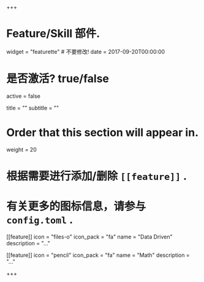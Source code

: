 +++
# Feature/Skill 部件.
widget = "featurette"  # 不要修改!
date = 2017-09-20T00:00:00

# 是否激活? true/false
active = false

title = ""
subtitle = ""

# Order that this section will appear in.
weight = 20

# 根据需要进行添加/删除 `[[feature]]` .
# 有关更多的图标信息，请参与 `config.toml` .
[[feature]]
  icon = "files-o"
  icon_pack = "fa"
  name = "Data Driven"
  description = "..."
  
[[feature]]
  icon = "pencil"
  icon_pack = "fa"
  name = "Math"
  description = "..."

+++
